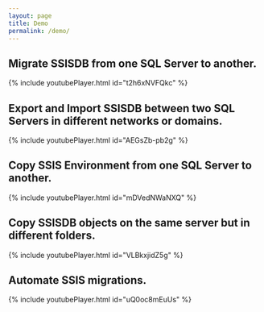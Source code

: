 ```yaml
---
layout: page
title: Demo
permalink: /demo/
---
```

## Migrate SSISDB from one SQL Server to another.
{% include youtubePlayer.html id="t2h6xNVFQkc" %}

## Export and Import SSISDB between two SQL Servers in different networks or domains. 
{% include youtubePlayer.html id="AEGsZb-pb2g" %}

## Copy SSIS Environment from one SQL Server to another.
{% include youtubePlayer.html id="mDVedNWaNXQ" %}

## Copy SSISDB objects on the same server but in different folders.
{% include youtubePlayer.html id="VLBkxjidZ5g" %}

## Automate SSIS migrations.
{% include youtubePlayer.html id="uQ0oc8mEuUs" %}
